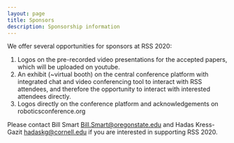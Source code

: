 ```yaml
---
layout: page
title: Sponsors
description: Sponsorship information
---
```


We offer several opportunities for sponsors at RSS 2020:

1. Logos on the pre-recorded video presentations for the accepted papers, which will be uploaded on youtube.
2. An exhibit (~virtual booth) on the central conference platform with integrated chat and video conferencing tool to interact with RSS attendees, and therefore the opportunity to interact with interested attendees directly.
3. Logos directly on the conference platform and acknowledgements on
roboticsconference.org

Please contact Bill Smart <Bill.Smart@oregonstate.edu> and Hadas Kress-Gazit <hadaskg@cornell.edu> if you are interested in supporting RSS 2020.
